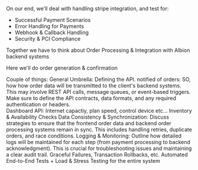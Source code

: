 
On our end, we'll deal with handling stripe integration, and test for:
- Successful Payment Scenarios
- Error Handling for Payments
- Webhook & Callback Handling
- Security & PCI Compliance

Together we have to think about
Order Processing & Integration with Albion backend systems

Here we'll do order generation & confirmation

Couple of things: 
General Umbrella: Defining the API.
	notified of orders: SO, how how order data will be transmitted to the client's backend systems. This may involve REST API calls, message queues, or event-based triggers. Make sure to define the API contracts, data formats, and any required authentication or headers.    
	Dashboard API: Internet capactiy, plan speed, control device etc...
	Inventory & Availability Checks
Data Consistency & Synchronization:
    Discuss strategies to ensure that the frontend order data and backend order processing systems remain in sync. This includes handling retries, duplicate orders, and race conditions.
Logging & Monitoring:
    Outline how detailed logs will be maintained for each step (from payment processing to backend acknowledgment). This is crucial for troubleshooting issues and maintaining a clear audit trail.
Graceful Failures, Transaction Rollbacks, etc.
Automated End-to-End Tests + Load & Stress Testing for the entire system